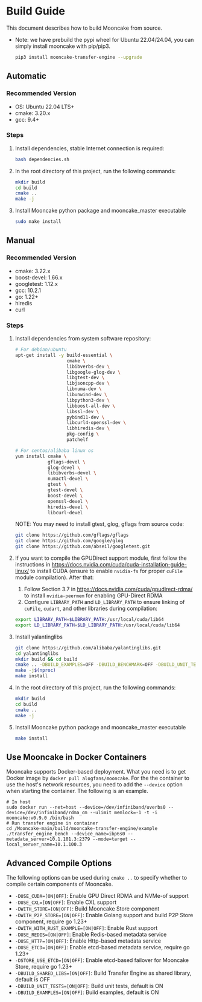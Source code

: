 # Build Guide

This document describes how to build Mooncake from source.

- Note: we have prebuild the pypi wheel for Ubuntu 22.04/24.04, you can simply install mooncake with pip/pip3.
   ```bash
   pip3 install mooncake-transfer-engine --upgrade
   ```

## Automatic

### Recommended Version
- OS: Ubuntu 22.04 LTS+
- cmake: 3.20.x
- gcc: 9.4+

### Steps
1. Install dependencies, stable Internet connection is required:
   ```bash
   bash dependencies.sh
   ```

2. In the root directory of this project, run the following commands:
   ```bash
   mkdir build
   cd build
   cmake ..
   make -j
   ```
3. Install Mooncake python package and mooncake_master executable
   ```bash
   sudo make install
   ```

## Manual

### Recommended Version
- cmake: 3.22.x
- boost-devel: 1.66.x
- googletest: 1.12.x
- gcc: 10.2.1
- go: 1.22+
- hiredis
- curl

### Steps

1. Install dependencies from system software repository:
    ```bash
    # For debian/ubuntu
    apt-get install -y build-essential \
                       cmake \
                       libibverbs-dev \
                       libgoogle-glog-dev \
                       libgtest-dev \
                       libjsoncpp-dev \
                       libnuma-dev \
                       libunwind-dev \
                       libpython3-dev \
                       libboost-all-dev \
                       libssl-dev \
                       pybind11-dev \
                       libcurl4-openssl-dev \
                       libhiredis-dev \
                       pkg-config \
                       patchelf

    # For centos/alibaba linux os
    yum install cmake \
                gflags-devel \
                glog-devel \
                libibverbs-devel \
                numactl-devel \
                gtest \
                gtest-devel \
                boost-devel \
                openssl-devel \
                hiredis-devel \
                libcurl-devel
    ```

    NOTE: You may need to install gtest, glog, gflags from source code:
    ```bash
    git clone https://github.com/gflags/gflags
    git clone https://github.com/google/glog
    git clone https://github.com/abseil/googletest.git
    ```

2. If you want to compile the GPUDirect support module, first follow the instructions in https://docs.nvidia.com/cuda/cuda-installation-guide-linux/ to install CUDA (ensure to enable `nvidia-fs` for proper `cuFile` module compilation). After that:
    1) Follow Section 3.7 in https://docs.nvidia.com/cuda/gpudirect-rdma/ to install `nvidia-peermem` for enabling GPU-Direct RDMA
    2) Configure `LIBRARY_PATH` and `LD_LIBRARY_PATH` to ensure linking of `cuFile`, `cudart`, and other libraries during compilation:
    ```bash
    export LIBRARY_PATH=$LIBRARY_PATH:/usr/local/cuda/lib64
    export LD_LIBRARY_PATH=$LD_LIBRARY_PATH:/usr/local/cuda/lib64
    ```

3. Install yalantinglibs
    ```bash
    git clone https://github.com/alibaba/yalantinglibs.git
    cd yalantinglibs
    mkdir build && cd build
    cmake .. -DBUILD_EXAMPLES=OFF -DBUILD_BENCHMARK=OFF -DBUILD_UNIT_TESTS=OFF
    make -j$(nproc)
    make install
    ```

4. In the root directory of this project, run the following commands:
   ```bash
   mkdir build
   cd build
   cmake ..
   make -j
   ```

5. Install Mooncake python package and mooncake_master executable
   ```bash
   make install
   ```

## Use Mooncake in Docker Containers
Mooncake supports Docker-based deployment. What you need is to get Docker image by `docker pull alogfans/mooncake`.
For the the container to use the host's network resources, you need to add the `--device` option when starting the container. The following is an example.

```
# In host
sudo docker run --net=host --device=/dev/infiniband/uverbs0 --device=/dev/infiniband/rdma_cm --ulimit memlock=-1 -t -i mooncake:v0.9.0 /bin/bash
# Run transfer engine in container
cd /Mooncake-main/build/mooncake-transfer-engine/example
./transfer_engine_bench --device_name=ibp6s0 --metadata_server=10.1.101.3:2379 --mode=target --local_server_name=10.1.100.3
```

## Advanced Compile Options
The following options can be used during `cmake ..` to specify whether to compile certain components of Mooncake.
- `-DUSE_CUDA=[ON|OFF]`: Enable GPU Direct RDMA and NVMe-of support
- `-DUSE_CXL=[ON|OFF]`: Enable CXL support
- `-DWITH_STORE=[ON|OFF]`: Build Mooncake Store component
- `-DWITH_P2P_STORE=[ON|OFF]`: Enable Golang support and build P2P Store component, require go 1.23+
- `-DWITH_WITH_RUST_EXAMPLE=[ON|OFF]`: Enable Rust support
- `-DUSE_REDIS=[ON|OFF]`: Enable Redis-based metadata service
- `-DUSE_HTTP=[ON|OFF]`: Enable Http-based metadata service
- `-DUSE_ETCD=[ON|OFF]`: Enable etcd-based metadata service, require go 1.23+
- `-DSTORE_USE_ETCD=[ON|OFF]`: Enable etcd-based failover for Mooncake Store, require go 1.23+
- `-DBUILD_SHARED_LIBS=[ON|OFF]`: Build Transfer Engine as shared library, default is OFF
- `-DBUILD_UNIT_TESTS=[ON|OFF]`: Build unit tests, default is ON
- `-DBUILD_EXAMPLES=[ON|OFF]`: Build examples, default is ON
